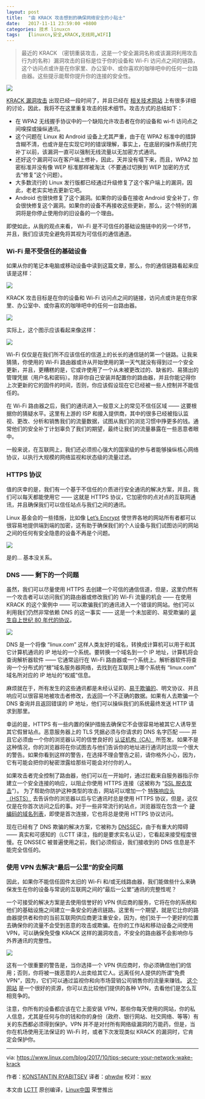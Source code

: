 ```yaml
---
layout: post
title:	"由 KRACK 攻击想到的确保网络安全的小贴士"
date:	2017-11-11 23:59:00 +0800 
categories:	技术 linuxcn 
tags:	[linuxcn,安全,KRACK,无线网,WIFI]
---
```




> 
> 最近的 KRACK （密钥重装攻击，这是一个安全漏洞名称或该漏洞利用攻击行为的名称）漏洞攻击的目标是位于你的设备和 Wi-Fi 访问点之间的链路，这个访问点或许是在你家里、办公室中、或你喜欢的咖啡吧中的任何一台路由器。这些提示能帮你提升你的连接的安全性。
> 
> 
> 


![](/Asserts/Images/album/201711/11/235930sejrxs44dzvej4nm.jpg)


[KRACK 漏洞攻击](https://www.krackattacks.com/) 出现已经一段时间了，并且已经在 [相关技术网站](https://blog.cryptographyengineering.com/2017/10/16/falling-through-the-kracks/) 上有很多详细的讨论，因此，我将不在这里重复攻击的技术细节。攻击方式的总结如下：


* 在 WPA2 无线握手协议中的一个缺陷允许攻击者在你的设备和 wi-fi 访问点之间嗅探或操纵通讯。
* 这个问题在 Linux 和 Android 设备上尤其严重，由于在 WPA2 标准中的措辞含糊不清，也或许是在实现它时的错误理解，事实上，在底层的操作系统打完补丁以前，该漏洞一直可以强制无线流量以无加密方式通讯。
* 还好这个漏洞可以在客户端上修补，因此，天并没有塌下来，而且，WPA2 加密标准并没有像 WEP 标准那样被淘汰（不要通过切换到 WEP 加密的方式去“修复”这个问题）。
* 大多数流行的 Linux 发行版都已经通过升级修复了这个客户端上的漏洞，因此，老老实实地去更新它吧。
* Android 也很快修复了这个漏洞。如果你的设备在接收 Android 安全补丁，你会很快修复这个漏洞。如果你的设备不再接收这些更新，那么，这个特别的漏洞将是你停止使用你的旧设备的一个理由。


即使如此，从我的观点来看， Wi-Fi 是不可信任的基础设施链中的另一个环节，并且，我们应该完全避免将其视为可信任的通信通道。


### Wi-Fi 是不受信任的基础设备


如果从你的笔记本电脑或移动设备中读到这篇文章，那么，你的通信链路看起来应该是这样：


![](/Asserts/Images/album/201711/12/000056tuq2ae77752z7y7u.png)


KRACK 攻击目标是在你的设备和 Wi-Fi 访问点之间的链接，访问点或许是在你家里、办公室中、或你喜欢的咖啡吧中的任何一台路由器。


![](/Asserts/Images/album/201711/12/000128yjiibyc4ympmofoh.png)


实际上，这个图示应该看起来像这样：


![](/Asserts/Images/album/201711/12/000154ejq6qovjqqgqvinv.png)


Wi-Fi 仅仅是在我们所不应该信任的信道上的长长的通信链的第一个链路。让我来猜猜，你使用的 Wi-Fi 路由器或许从开始使用的第一天气就没有得到过一个安全更新，并且，更糟糕的是，它或许使用了一个从未被更改过的、缺省的、易猜出的管理凭据（用户名和密码）。除非你自己安装并配置你的路由器，并且你能记得你上次更新的它的固件的时间，否则，你应该假设现在它已经被一些人控制并不能信任的。


在 Wi-Fi 路由器之后，我们的通讯进入一般意义上的常见不信任区域 —— 这要根据你的猜疑水平。这里有上游的 ISP 和接入提供商，其中的很多已经被指认监视、更改、分析和销售我们的流量数据，试图从我们的浏览习惯中挣更多的钱。通常他们的安全补丁计划辜负了我们的期望，最终让我们的流量暴露在一些恶意者眼中。


一般来说，在互联网上，我们还必须担心强大的国家级的参与者能够操纵核心网络协议，以执行大规模的网络监视和状态级的流量过滤。


### HTTPS 协议


值的庆幸的是，我们有一个基于不信任的介质进行安全通讯的解决方案，并且，我们可以每天都能使用它 —— 这就是 HTTPS 协议，它加密你的点对点的互联网通讯，并且确保我们可以信任站点与我们之间的通讯。


Linux 基金会的一些措施，比如像 [Let’s Encrypt](https://letsencrypt.org/) 使世界各地的网站所有者都可以很容易地提供端到端的加密，这有助于确保我们的个人设备与我们试图访问的网站之间的任何有安全隐患的设备不再是个问题。


![](/Asserts/Images/album/201711/12/000307rteezzv501h4n1yz.png)


是的... 基本没关系。


### DNS —— 剩下的一个问题


虽然，我们可以尽量使用 HTTPS 去创建一个可信的通信信道，但是，这里仍然有一个攻击者可以访问我们的路由器或修改我们的 Wi-Fi 流量的机会 —— 在使用 KRACK 的这个案例中 —— 可以欺骗我们的通讯进入一个错误的网站。他们可以利用我们仍然非常依赖 DNS 的这一事实 —— 这是一个未加密的、易受欺骗的 [诞生自上世纪 80 年代的协议](https://en.wikipedia.org/wiki/Domain_Name_System#History)。


![](/Asserts/Images/album/201711/12/000333jrga8jza0mmmmd3l.png)


DNS 是一个将像 “linux.com” 这样人类友好的域名，转换成计算机可以用于和其它计算机通讯的 IP 地址的一个系统。要转换一个域名到一个 IP 地址，计算机将会查询解析器软件 —— 它通常运行在 Wi-Fi 路由器或一个系统上。解析器软件将查询一个分布式的“根”域名服务器网络，去找到在互联网上哪个系统有 “linux.com” 域名所对应的 IP 地址的“权威”信息。


麻烦就在于，所有发生的这些通讯都是未经认证的、[易于欺骗的](https://en.wikipedia.org/wiki/DNS_spoofing)、明文协议、并且响应可以很容易地被攻击者修改，去返回一个不正确的数据。如果有人去欺骗一个 DNS 查询并且返回错误的 IP 地址，他们可以操纵我们的系统最终发送 HTTP 请求到那里。


幸运的是，HTTPS 有一些内置的保护措施去确保它不会很容易地被其它人诱导至其它假冒站点。恶意服务器上的 TLS 凭据必须与你请求的 DNS 名字匹配 —— 并且它必须由一个你的浏览器认可的信誉良好的 [认证机构（CA）](https://en.wikipedia.org/wiki/Certificate_authority) 所签发。如果不是这种情况，你的浏览器将在你试图去与他们告诉你的地址进行通讯时出现一个很大的警告。如果你看到这样的警告，在选择不理会警告之前，请你格外小心，因为，它有可能会把你的秘密泄露给那些可能会对付你的人。


如果攻击者完全控制了路由器，他们可以在一开始时，通过拦截来自服务器指示你建立一个安全连接的响应，以阻止你使用 HTTPS 连接（这被称为 “[SSL 脱衣攻击](https://en.wikipedia.org/wiki/Moxie_Marlinspike#Notable_research)”）。 为了帮助你防护这种类型的攻击，网站可以增加一个 [特殊响应头（HSTS）](https://en.wikipedia.org/wiki/HTTP_Strict_Transport_Security) 去告诉你的浏览器以后与它通讯时总是使用 HTTPS 协议，但是，这仅仅是在你首次访问之后的事。对于一些非常流行的站点，浏览器现在包含一个 [硬编码的域名列表](https://hstspreload.org/)，即使是首次连接，它也将总是使用 HTTPS 协议访问。


现在已经有了 DNS 欺骗的解决方案，它被称为 [DNSSEC](https://en.wikipedia.org/wiki/Domain_Name_System_Security_Extensions)，由于有重大的障碍 —— 真实和可感知的（LCTT 译注，指的是要求实名认证），它看起来接受程度很慢。在 DNSSEC 被普遍使用之前，我们必须假设，我们接收到的 DNS 信息是不能完全信任的。


### 使用 VPN 去解决“最后一公里”的安全问题


因此，如果你不能信任固件太旧的 Wi-Fi 和/或无线路由器，我们能做些什么来确保发生在你的设备与常说的互联网之间的“最后一公里”通讯的完整性呢？


一个可接受的解决方案是去使用信誉好的 VPN 供应商的服务，它将在你的系统和他们的基础设施之间建立一条安全的通讯链路。这里有一个期望，就是它比你的路由器提供者和你的当前互联网供应商更注重安全，因为，他们处于一个更好的位置去确保你的流量不会受到恶意的攻击或欺骗。在你的工作站和移动设备之间使用 VPN，可以确保免受像 KRACK 这样的漏洞攻击，不安全的路由器不会影响你与外界通讯的完整性。


![](/Asserts/Images/album/201711/12/000401m1jhht6j11s9h586.png)


这有一个很重要的警告是，当你选择一个 VPN 供应商时，你必须确信他们的信用；否则，你将被一拨恶意的人出卖给其它人。远离任何人提供的所谓“免费 VPN”，因为，它们可以通过监视你和向市场营销公司销售你的流量来赚钱。 [这个网站](https://www.vpnmentor.com/bestvpns/overall/) 是一个很好的资源，你可以去比较他们提供的各种 VPN，去看他们是怎么互相竞争的。


注意，你所有的设备都应该在它上面安装 VPN，那些你每天使用的网站，你的私人信息，尤其是任何与你的钱和你的身份（政府、银行网站、社交网络、等等）有关的东西都必须得到保护。VPN 并不是对付所有网络级漏洞的万能药，但是，当你在机场使用无法保证的 Wi-Fi 时，或者下次发现类似 KRACK 的漏洞时，它肯定会保护你。




---


via: <https://www.linux.com/blog/2017/10/tips-secure-your-network-wake-krack>


作者：[KONSTANTIN RYABITSEV](https://www.linux.com/users/mricon) 译者：[qhwdw](https://github.com/qhwdw) 校对：[wxy](https://github.com/wxy)


本文由 [LCTT](https://github.com/LCTT/TranslateProject) 原创编译，[Linux中国](https://linux.cn/) 荣誉推出
